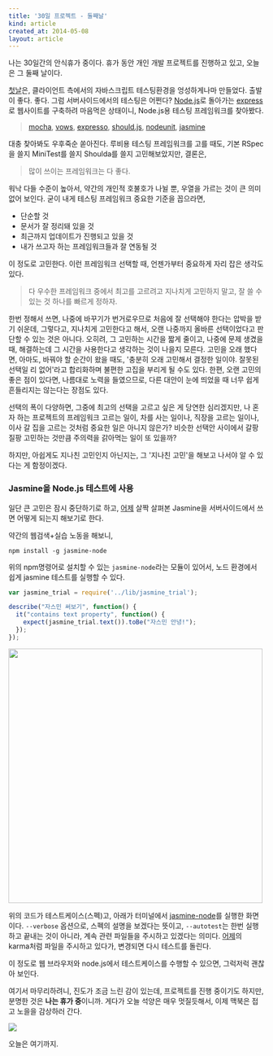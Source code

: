 ```yaml
---
title: '30일 프로젝트 - 둘째날'
kind: article
created_at: 2014-05-08
layout: article
---
```


나는 30일간의 안식휴가 중이다. 휴가 동안 개인 개발 프로젝트를 진행하고 있고, 오늘은 그 둘째 날이다. 

[첫날]은, 클라이언트 측에서의 자바스크립트 테스팅환경을 엉성하게나마 만들었다. 출발이 좋다. 좋다. 그럼 서버사이드에서의 테스팅은 어쩐다? [Node.js]로 돌아가는 [express]로 웹사이트를 구축하려 마음먹은 상태이니, Node.js용 테스팅 프레임워크를 찾아봤다. 

> [mocha], [vows], [expresso], [should.js], [nodeunit], [jasmine]

대충 찾아봐도 우후죽순 쏟아진다. 루비용 테스팅 프레임워크를 고를 때도, 기본 RSpec을 쓸지 MiniTest를 쓸지 Shoulda를 쓸지 고민해보았지만, 결론은, 

> 많이 쓰이는 프레임워크는 다 좋다. 

워낙 다들 수준이 높아서, 약간의 개인적 호불호가 나뉠 뿐, 우열을 가르는 것이 큰 의미 없어 보인다. 굳이 내게 테스팅 프레임워크 중요한 기준을 꼽으라면, 

* 단순할 것 
* 문서가 잘 정리돼 있을 것
* 최근까지 업데이트가 진행되고 있을 것
* 내가 쓰고자 하는 프레임워크들과 잘 연동될 것

이 정도로 고민한다. 이런 프레임워크 선택할 때, 언젠가부터 중요하게 자리 잡은 생각도 있다.

> 다 우수한 프레임워크 중에서 최고를 고르려고 지나치게 고민하지 말고, 잘 쓸 수 있는 것 하나를 빠르게 정하자.

한번 정해서 쓰면, 나중에 바꾸기가 번거로우므로 처음에 잘 선택해야 한다는 압박을 받기 쉬운데, 그렇다고, 지나치게 고민한다고 해서, 오랜 나중까지 올바른 선택이었다고 판단할 수 있는 것은 아니다. 오히려, 그 고민하는 시간을 짧게 줄이고, 나중에 문제 생겼을 때, 해결하는데 그 시간을 사용한다고 생각하는 것이 나을지 모른다. 고민을 오래 했다면, 아마도, 바꿔야 할 순간이 왔을 때도, '충분히 오래 고민해서 결정한 일이야. 잘못된 선택일 리 없어'라고 합리화하며 불편한 고집을 부리게 될 수도 있다. 한편, 오랜 고민의 좋은 점이 있다면, 나름대로 노력을 들였으므로, 다른 대안이 눈에 띄었을 때 너무 쉽게 흔들리지는 않는다는 장점도 있다. 

선택의 폭이 다양하면, 그중에 최고의 선택을 고르고 싶은 게 당연한 심리겠지만, 나 혼자 하는 프로젝트의 프레임워크 고르는 일이, 차를 사는 일이나, 직장을 고르는 일이나, 이사 갈 집을 고르는 것처럼 중요한 일은 아니지 않은가? 비슷한 선택안 사이에서 갈팡질팡 고민하는 것만큼 주의력을 갉아먹는 일이 또 있을까?

하지만, 아쉽게도 지나친 고민인지 아닌지는, 그 '지나친 고민'을 해보고 나서야 알 수 있다는 게 함정이겠다.

### Jasmine을 Node.js 테스트에 사용

일단 큰 고민은 잠시 중단하기로 하고, [어제] 살짝 살펴본 Jasmine을 서버사이드에서 쓰면 어떻게 되는지 해보기로 한다. 

약간의 웹검색+실습 노동을 해보니, 

```
npm install -g jasmine-node
```
위의 npm명령어로 설치할 수 있는 ```jasmine-node```라는 모듈이 있어서, 노드 환경에서 쉽게 jasmine 테스트를 실행할 수 있다. 

```javascript
var jasmine_trial = require('../lib/jasmine_trial');

describe("자스민 써보기", function() {
  it("contains text property", function() {
    expect(jasmine_trial.text()).toBe("자스민 안녕!");
  });
});
```

<img src="/img/holiday-project/jasmine-node-running.png" class="img-rounded" style="width:500px;"/>

위의 코드가 테스트케이스(스펙)고, 아래가 터미널에서 [jasmine-node]를 실행한 화면이다. ```--verbose``` 옵션으로, 스펙의 설명을 보겠다는 뜻이고, ```--autotest```는 한번 실행하고 끝내는 것이 아니라, 계속 관련 파일들을 주시하고 있겠다는 의미다. [어제]의 karma처럼 파일을 주시하고 있다가, 변경되면 다시 테스트를 돌린다. 

이 정도로 웹 브라우저와 node.js에서 테스트케이스를 수행할 수 있으면, 그럭저럭 괜찮아 보인다. 

여기서 마무리하려니, 진도가 조금 느린 감이 있는데, 프로젝트를 진행 중이기도 하지만, 분명한 것은 **나는 휴가 중**이니까. 게다가 오늘 석양은 매우 멋질듯해서, 이제 맥북은 접고 노을을 감상하러 간다.

![](/img/holiday-project/sunset-day-02.jpg)

오늘은 여기까지. 

[첫날]: /holiday-project-day-01/
[어제]: /holiday-project-day-01/
[Node.js]: http://nodejs.org/
[Karma]: http://karma-runner.github.io/
[Jasmine]: http://jasmine.github.io/
[express]: http://expressjs.com/
[mocha]: http://visionmedia.github.io/mocha/
[vows]: http://vowsjs.org/
[expresso]: http://visionmedia.github.io/expresso/
[should.js]: https://github.com/visionmedia/should.js
[nodeunit]: https://github.com/caolan/nodeunit
[jasmine-node]: https://github.com/mhevery/jasmine-node